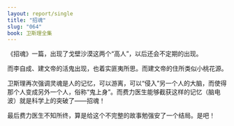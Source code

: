 ```yaml
---
layout: report/single
title: "招魂"
slug: "064"
book: 卫斯理全集
---
```


《招魂》一篇，出现了戈壁沙漠这两个“高人”，以后还会不定期的出现。

而李自成、建文帝的活鬼出现，也着实匪夷所思。而建文帝的住所类似小桃花源。

卫斯理再次强调灵魂是人的记忆，可以游离，可以“侵入”另一个人的大脑，而使得那个人变成另外一个人，俗称“鬼上身”。而费力医生能够截获这样的记忆（脑电波）就是科学上的突破了——招魂！

最后费力医生不知所终，算是给这个不完整的故事勉强安了一个结局。是吧！
